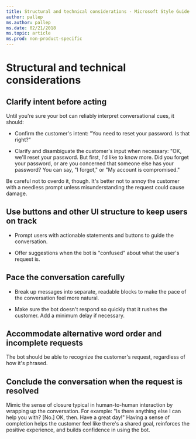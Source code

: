 ```yaml
---
title: Structural and technical considerations - Microsoft Style Guide
author: pallep
ms.author: pallep
ms.date: 02/21/2018
ms.topic: article
ms.prod: non-product-specific
---
```


# Structural and technical considerations

<h2>Clarify intent before acting</h2>

Until you're sure your bot can reliably interpret conversational cues, it should: 

- Confirm the customer's intent: "You need to reset your password. Is that right?" 

- Clarify and disambiguate the customer's input when necessary: "OK, we'll reset your password. But first, I'd like to know more. 
Did you forget your password, or are you concerned that someone else has your password? You can say, "I forgot," or "My account is compromised."  

Be careful not to overdo it, though. It's better not to annoy the customer with a needless prompt unless misunderstanding 
the request could cause damage. 

<h2>Use buttons and other UI structure to keep users on track</h2>

- Prompt users with actionable statements and buttons to guide the conversation. 

- Offer suggestions when the bot is "confused" about what the user's request is. 

<h2>Pace the conversation carefully</h2>

- Break up messages into separate, readable blocks to make the pace of the conversation feel more natural. 

- Make sure the bot doesn't respond so quickly that it rushes the customer. Add a minimum delay if necessary.  

<h2>Accommodate alternative word order and incomplete requests</h2>

The bot should be able to recognize the customer's request, regardless of how it's phrased. 

<h2>Conclude the conversation when the request is resolved</h2> 

Mimic the sense of closure typical in human-to-human interaction by wrapping up the conversation. For example: "Is there 
anything else I can help you with? [No.] OK, then. Have a great day!" Having a sense of completion helps the customer feel 
like there's a shared goal, reinforces the positive experience, and builds confidence in using the bot. 
